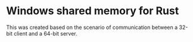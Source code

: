 # Windows shared memory for Rust

This was created based on the scenario of communication between a 32-bit client and a 64-bit server.
